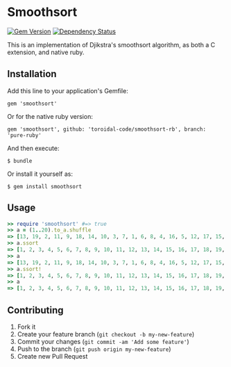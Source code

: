 # Smoothsort
[![Gem Version](https://badge.fury.io/rb/smoothsort.png)](http://badge.fury.io/rb/smoothsort)
[![Dependency Status](https://gemnasium.com/toroidal-code/smoothsort-rb.png)](https://gemnasium.com/toroidal-code/smoothsort-rb)


This is an implementation of Djikstra's smoothsort algorithm, as both a C extension, and native ruby.

## Installation

Add this line to your application's Gemfile:

    gem 'smoothsort'

Or for the native ruby version:

    gem 'smoothsort', github: 'toroidal-code/smoothsort-rb', branch: 'pure-ruby'

And then execute:

    $ bundle

Or install it yourself as:

    $ gem install smoothsort

## Usage

```ruby
>> require 'smoothsort' #=> true
>> a = (1..20).to_a.shuffle
=> [13, 19, 2, 11, 9, 18, 14, 10, 3, 7, 1, 6, 8, 4, 16, 5, 12, 17, 15, 20]
>> a.ssort
=> [1, 2, 3, 4, 5, 6, 7, 8, 9, 10, 11, 12, 13, 14, 15, 16, 17, 18, 19, 20]
>> a
=> [13, 19, 2, 11, 9, 18, 14, 10, 3, 7, 1, 6, 8, 4, 16, 5, 12, 17, 15, 20]
>> a.ssort!
=> [1, 2, 3, 4, 5, 6, 7, 8, 9, 10, 11, 12, 13, 14, 15, 16, 17, 18, 19, 20]
>> a
=> [1, 2, 3, 4, 5, 6, 7, 8, 9, 10, 11, 12, 13, 14, 15, 16, 17, 18, 19, 20]
```

## Contributing

1. Fork it
2. Create your feature branch (`git checkout -b my-new-feature`)
3. Commit your changes (`git commit -am 'Add some feature'`)
4. Push to the branch (`git push origin my-new-feature`)
5. Create new Pull Request
